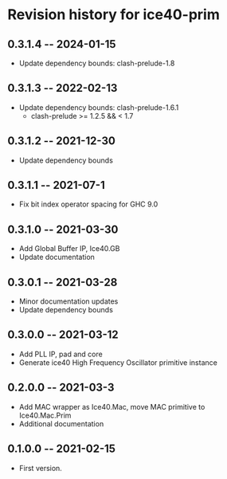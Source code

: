# Revision history for ice40-prim

## 0.3.1.4 -- 2024-01-15
* Update dependency bounds: clash-prelude-1.8

## 0.3.1.3 -- 2022-02-13
* Update dependency bounds: clash-prelude-1.6.1
  * clash-prelude >= 1.2.5 && < 1.7

## 0.3.1.2 -- 2021-12-30
* Update dependency bounds

## 0.3.1.1 -- 2021-07-1

* Fix bit index operator spacing for GHC 9.0

## 0.3.1.0 -- 2021-03-30
* Add Global Buffer IP, Ice40.GB
* Update documentation

## 0.3.0.1 -- 2021-03-28

* Minor documentation updates
* Update dependency bounds

## 0.3.0.0 -- 2021-03-12

* Add PLL IP, pad and core
* Generate ice40 High Frequency Oscillator primitive instance

## 0.2.0.0 -- 2021-03-3

* Add MAC wrapper as Ice40.Mac, move MAC primitive to Ice40.Mac.Prim
* Additional documentation

## 0.1.0.0 -- 2021-02-15

* First version. 
